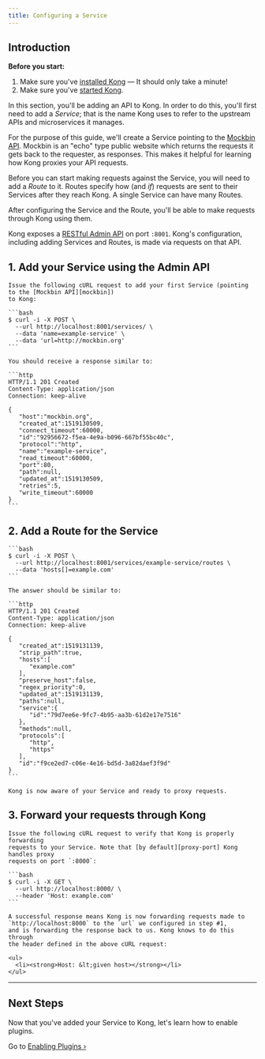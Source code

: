 ```yaml
---
title: Configuring a Service
---
```


## Introduction

<div class="alert alert-warning">
  <strong>Before you start:</strong>
  <ol>
    <li>Make sure you've <a href="https://konghq.com/install/">installed Kong</a> &mdash; It should only take a minute!</li>
    <li>Make sure you've <a href="/{{page.kong_version}}/getting-started/quickstart">started Kong</a>.</li>
  </ol>
</div>

In this section, you'll be adding an API to Kong. In order to do this, you'll
first need to add a _Service_; that is the name Kong uses to refer to the upstream APIs and microservices
it manages.

For the purpose of this guide, we'll create a Service pointing to the [Mockbin API][mockbin]. Mockbin is
an "echo" type public website which returns the requests it gets back to the requester, as responses. This
makes it helpful for learning how Kong proxies your API requests.

Before you can start making requests against the Service, you will need to add a _Route_ to it.
Routes specify how (and _if_) requests are sent to their Services after they reach Kong. A single
Service can have many Routes.

After configuring the Service and the Route, you'll be able to make requests through Kong using them.

Kong exposes a [RESTful Admin API][API] on port `:8001`. Kong's configuration, including adding Services and
Routes, is made via requests on that API.

## 1. Add your Service using the Admin API

    Issue the following cURL request to add your first Service (pointing to the [Mockbin API][mockbin])
    to Kong:

    ```bash
    $ curl -i -X POST \
      --url http://localhost:8001/services/ \
      --data 'name=example-service' \
      --data 'url=http://mockbin.org'
    ```

    You should receive a response similar to:

    ```http
    HTTP/1.1 201 Created
    Content-Type: application/json
    Connection: keep-alive

    {
       "host":"mockbin.org",
       "created_at":1519130509,
       "connect_timeout":60000,
       "id":"92956672-f5ea-4e9a-b096-667bf55bc40c",
       "protocol":"http",
       "name":"example-service",
       "read_timeout":60000,
       "port":80,
       "path":null,
       "updated_at":1519130509,
       "retries":5,
       "write_timeout":60000
    }
    ```


## 2. Add a Route for the Service

    ```bash
    $ curl -i -X POST \
      --url http://localhost:8001/services/example-service/routes \
      --data 'hosts[]=example.com'
    ```

    The answer should be similar to:

    ```http
    HTTP/1.1 201 Created
    Content-Type: application/json
    Connection: keep-alive

    {
       "created_at":1519131139,
       "strip_path":true,
       "hosts":[
          "example.com"
       ],
       "preserve_host":false,
       "regex_priority":0,
       "updated_at":1519131139,
       "paths":null,
       "service":{
          "id":"79d7ee6e-9fc7-4b95-aa3b-61d2e17e7516"
       },
       "methods":null,
       "protocols":[
          "http",
          "https"
       ],
       "id":"f9ce2ed7-c06e-4e16-bd5d-3a82daef3f9d"
    }
    ```

    Kong is now aware of your Service and ready to proxy requests.

## 3. Forward your requests through Kong

    Issue the following cURL request to verify that Kong is properly forwarding
    requests to your Service. Note that [by default][proxy-port] Kong handles proxy
    requests on port `:8000`:

    ```bash
    $ curl -i -X GET \
      --url http://localhost:8000/ \
      --header 'Host: example.com'
    ```

    A successful response means Kong is now forwarding requests made to
    `http://localhost:8000` to the `url` we configured in step #1,
    and is forwarding the response back to us. Kong knows to do this through
    the header defined in the above cURL request:

    <ul>
      <li><strong>Host: &lt;given host></strong></li>
    </ul>

<hr>

## Next Steps

Now that you've added your Service to Kong, let's learn how to enable plugins.

Go to [Enabling Plugins &rsaquo;][enabling-plugins]

[API]: /{{page.kong_version}}/admin-api
[enabling-plugins]: /{{page.kong_version}}/getting-started/enabling-plugins
[proxy-port]: /{{page.kong_version}}/configuration/#nginx-section
[mockbin]: https://mockbin.com/
